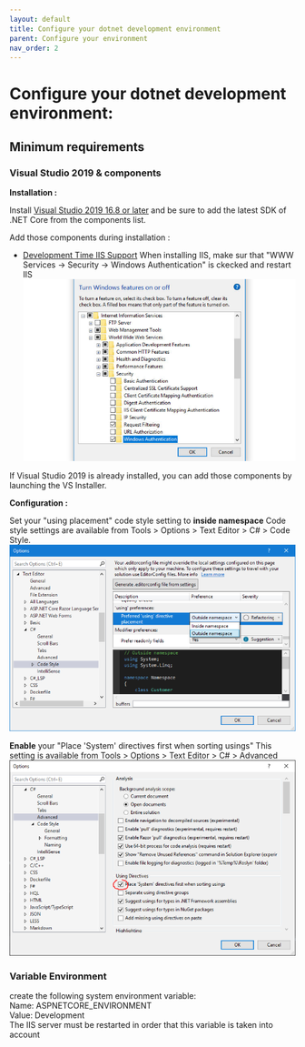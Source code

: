```yaml
---
layout: default
title: Configure your dotnet development environment
parent: Configure your environment
nav_order: 2
---
```


# Configure your dotnet development environment:

## Minimum requirements

### Visual Studio 2019 & components
**Installation :**

Install [Visual Studio 2019 16.8 or later](https://visualstudio.microsoft.com/fr/vs/) and be sure to add the latest SDK of .NET Core from the components list.

Add those components during installation :
- [Development Time IIS Support](https://devblogs.microsoft.com/aspnet/development-time-iis-support-for-asp-net-core-applications/)
  When installing IIS, make sur that "WWW Services -> Security -> Windows Authentication" is ckecked and restart IIS
  ![IIS Windows Authentication](../Images/IISWindowsAuthent.jpg)

If Visual Studio 2019 is already installed, you can add those components by launching the VS Installer.

**Configuration :**

Set your "using placement" code style setting to **inside namespace**
Code style settings are available from Tools > Options > Text Editor > C# > Code Style.
![Code style settings](../Images/CodeStyleSetting.png)

**Enable** your "Place 'System' directives first when sorting usings"
This setting is available from Tools > Options > Text Editor > C# > Advanced 
![Code style settings](../Images/SystemUsing.png)

### Variable Environment
create the following system environment variable:  
Name: ASPNETCORE_ENVIRONMENT  
Value: Development  
The IIS server must be restarted in order that this variable is taken into account



